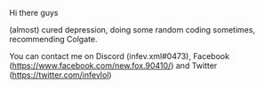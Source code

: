 Hi there guys

(almost) cured depression, doing some random coding sometimes, recommending Colgate.

You can contact me on Discord (infev.xml#0473), Facebook (https://www.facebook.com/new.fox.90410/) and Twitter (https://twitter.com/infevlol)
